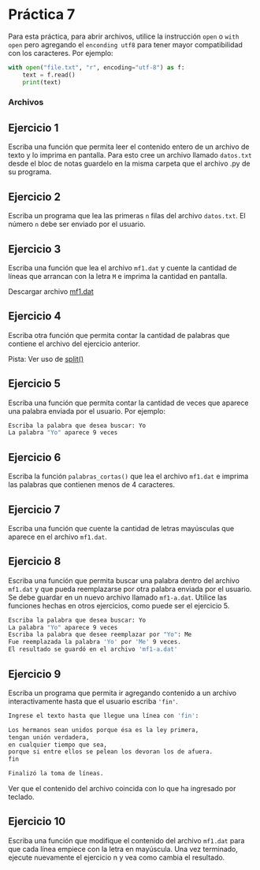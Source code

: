 # Práctica 7

Para esta práctica, para abrir archivos, utilice la instrucción `open` o `with open` pero agregando el `enconding utf8` para tener mayor compatibilidad con los caracteres. Por ejemplo:

```python
with open("file.txt", "r", encoding="utf-8") as f:
    text = f.read()
    print(text)
```


### Archivos

## Ejercicio 1
Escriba una función que permita leer el contenido entero de un archivo de texto y lo imprima en pantalla. Para esto cree un archivo llamado `datos.txt` desde el bloc de notas guardelo en la misma carpeta que el archivo .py de su programa.

## Ejercicio 2
Escriba un programa que lea las primeras `n` filas del archivo `datos.txt`. El número `n` debe ser enviado por el usuario.

## Ejercicio 3
Escriba una función que lea el archivo `mf1.dat` y cuente la cantidad de líneas que arrancan con la letra `M` e imprima la cantidad en pantalla.

Descargar archivo <a href="https://programacion.concristian.com.ar/img/clase7/mf1.dat" download>
mf1.dat
</a>

## Ejercicio 4
Escriba otra función que permita contar la cantidad de palabras que contiene el archivo del ejercicio anterior.

Pista: Ver uso de [split()](https://www.w3schools.com/python/ref_string_split.asp)

## Ejercicio 5
Escriba una función que permita contar la cantidad de veces que aparece una palabra enviada por el usuario. Por ejemplo:

```bash
Escriba la palabra que desea buscar: Yo
La palabra "Yo" aparece 9 veces
```

## Ejercicio 6
Escriba la función `palabras_cortas()` que lea el archivo `mf1.dat` e imprima las palabras que contienen menos de 4 caracteres.

## Ejercicio 7
Escriba una función que cuente la cantidad de letras mayúsculas que aparece en el archivo `mf1.dat`.

## Ejercicio 8
Escriba una función que permita buscar una palabra dentro del archivo `mf1.dat` y que pueda reemplazarse por otra palabra enviada por el usuario. Se debe guardar en un nuevo archivo llamado `mf1-a.dat`. Utilice las funciones hechas en otros ejercicios, como puede ser el ejercicio 5.

```bash
Escriba la palabra que desea buscar: Yo
La palabra "Yo" aparece 9 veces
Escriba la palabra que desee reemplazar por "Yo": Me
Fue reemplazada la palabra 'Yo' por 'Me' 9 veces.
El resultado se guardó en el archivo 'mf1-a.dat'
```

## Ejercicio 9
Escriba un programa que permita ir agregando contenido a un archivo interactivamente hasta que el usuario escriba `'fin'`.

```bash
Ingrese el texto hasta que llegue una línea con 'fin':

Los hermanos sean unidos porque ésa es la ley primera,
tengan unión verdadera,
en cualquier tiempo que sea,
porque si entre ellos se pelean los devoran los de afuera.
fin

Finalizó la toma de líneas.
```
Ver que el contenido del archivo coincida con lo que ha ingresado por teclado.

## Ejercicio 10
Escriba una función que modifique el contenido del archivo `mf1.dat` para que cada línea empiece con la letra en mayúscula.
Una vez terminado, ejecute nuevamente el ejercicio n y vea como cambia el resultado.